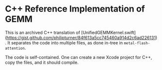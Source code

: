 # C++ Reference Implementation of GEMM

This is an archived C++ translation of [UnifiedGEMMKernel.swift] (https://gist.github.com/philipturner/84f613a5cc745460a914d2c6ad226131). It separates the code into multiple files, as done in-tree in `metal-flash-attention`.

The code is self-contained. One can create a new Xcode project for C++, copy the files, and it should compile.
